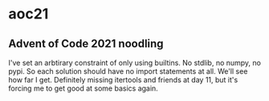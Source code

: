 # aoc21
## Advent of Code 2021 noodling

I've set an arbtirary constraint of only using builtins.  No stdlib, no numpy, no pypi.  So each solution should have no import statements at all.  We'll see how far I get.  Definitely missing itertools and friends at day 11, but it's forcing me to get good at some basics again.